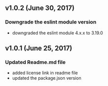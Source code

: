 ## v1.0.2 (June 30, 2017)

### Downgrade the eslint module version
- downgraded the eslint module 4.x.x to 3.19.0


## v1.0.1 (June 25, 2017)

### Updated Readme.md file
- added license link in readme file
- updated the package.json version
